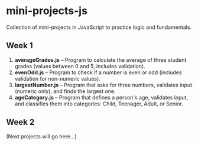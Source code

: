 # mini-projects-js  
Collection of mini-projects in JavaScript to practice logic and fundamentals.  

## Week 1  
1. **averageGrades.js** – Program to calculate the average of three student grades (values between 0 and 5, includes validation).  
2. **evenOdd.js** – Program to check if a number is even or odd (includes validation for non-numeric values).  
3. **largestNumber.js** – Program that asks for three numbers, validates input (numeric only), and finds the largest one.  
4. **ageCategory.js** – Program that defines a person's age, validates input, and classifies them into categories: Child, Teenager, Adult, or Senior.  

## Week 2  
(Next projects will go here...)  
